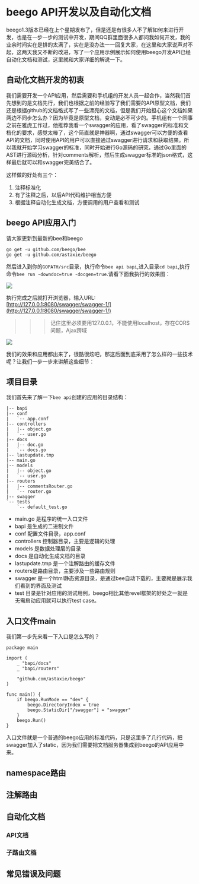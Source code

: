 # beego API开发以及自动化文档
beego1.3版本已经在上个星期发布了，但是还是有很多人不了解如何来进行开发，也是在一步一步的测试中开发，期间QQ群里面很多人都问我如何开发，我的业余时间实在是排的太满了，实在是没办法一一回复大家，在这里和大家说声对不起，这两天我又不断的改进，写了一个应用示例展示如何使用beego开发API已经自动化文档和测试，这里就和大家详细的解说一下。

## 自动化文档开发的初衷
我们需要开发一个API应用，然后需要和手机组的开发人员一起合作，当然我们首先想到的是文档先行，我们也根据之前的经验写了我们需要的API原型文档，我们还是根据github的文档格式写了一些漂亮的文档，但是我们开始担心这个文档如果两边不同步怎么办？因为毕竟是原型文档，变动是必不可少的。手机组有一个同事之前在雅虎工作过，他推荐我看一个swagger的应用，看了swagger的标准和文档化的要求，感觉太棒了，这个简直就是神器啊，通过swagger可以方便的查看API的文档，同时使用API的用户可以直接通过swagger进行请求和获取结果。所以我就开始学习swagger的标准，同时开始进行Go源码的研究，通过Go里面的AST进行源码分析，针对comments解析，然后生成swagger标准的json格式，这样最后就可以和swagger完美结合了。

这样做的好处有三个：

1. 注释标准化
2. 有了注释之后，以后API代码维护相当方便
3. 根据注释自动化生成文档，方便调用的用户查看和测试

## beego API应用入门
请大家更新到最新的bee和beego

	go get -u github.com/beego/bee
	go get -u github.com/astaxie/beego
	
然后进入到你的`GOPATH/src`目录，执行命令`bee api bapi`,进入目录`cd bapi`,执行命令`bee run -downdoc=true -docgen=true`.请看下面我执行的效果图：

![](https://raw.githubusercontent.com/beego/beeblog/master/zh-CN/images/bee_api.png)

执行完成之后就打开浏览器，输入URL:[http://127.0.0.1:8080/swagger/swagger-1/](http://127.0.0.1:8080/swagger/swagger-1/)

>>> 记住这里必须要用127.0.0.1，不能使用localhost，存在CORS问题，Ajax跨域

![](https://raw.githubusercontent.com/beego/beeblog/master/zh-CN/images/docs.png)

我们的效果和应用都出来了，很酷很炫吧，那这后面到底采用了怎么样的一些技术呢？让我们一步一步来讲解这些细节：

## 项目目录
我们首先来了解一下`bee api`创建的应用的目录结构：

```
|-- bapi
|-- conf
|   `-- app.conf
|-- controllers
|   |-- object.go
|   `-- user.go
|-- docs
|   |-- doc.go
|   `-- docs.go
|-- lastupdate.tmp
|-- main.go
|-- models
|   |-- object.go
|   `-- user.go
|-- routers
|   |-- commentsRouter.go
|   `-- router.go
|-- swagger
`-- tests
    `-- default_test.go
```

- main.go 是程序的统一入口文件
- bapi 是生成的二进制文件
- conf 配置文件目录，app.conf
- controllers 控制器目录，主要是逻辑的处理
- models 是数据处理层的目录
- docs 是自动化生成文档的目录
- lastupdate.tmp 是一个注解路由的缓存文件
- routers是路由目录，主要涉及一些路由规则
- swagger 是一个html静态资源目录，是通过bee自动下载的，主要就是展示我们看到的界面及测试
- test 目录是针对应用的测试用例，beego相比其他revel框架的好处之一就是无需启动应用就可以执行test case。

## 入口文件main
我们第一步先来看一下入口是怎么写的？

```
package main

import (
	_ "bapi/docs"
	_ "bapi/routers"

	"github.com/astaxie/beego"
)

func main() {
	if beego.RunMode == "dev" {
		beego.DirectoryIndex = true
		beego.StaticDir["/swagger"] = "swagger"
	}
	beego.Run()
}
```

入口文件就是一个普通的beego应用的标准代码，只是这里多了几行代码，把swagger加入了static，因为我们需要把文档服务器集成到beego的API应用中来。
## namespace路由


## 注解路由

## 自动化文档

### API文档

### 子路由文档

## 常见错误及问题


